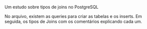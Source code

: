 Um estudo sobre tipos de joins no PostgreSQL

No arquivo, existem as queries para criar as tabelas e os inserts. Em seguida, os tipos de Joins
com os comentários explicando cada um.
